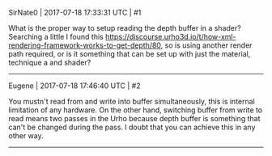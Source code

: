 SirNate0 | 2017-07-18 17:33:31 UTC | #1

What is the proper way to setup reading the depth buffer in a shader? Searching a little I found this https://discourse.urho3d.io/t/how-xml-rendering-framework-works-to-get-depth/80, so is using another render path required, or is it something that can be set up with just the material, technique a and shader?

-------------------------

Eugene | 2017-07-18 17:46:40 UTC | #2

You mustn't read from and write into buffer simultaneously, this is internal limitation of any hardware.
On the other hand, switching buffer from write to read means two passes in the Urho because depth buffer is something that can't be changed during the pass. I doubt that you can achieve this in any other way.

-------------------------

